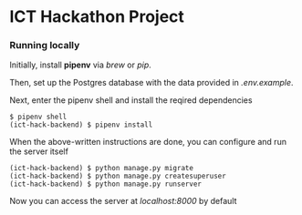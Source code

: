 # ICT Hackathon Project

### Running locally

Initially, install **pipenv** via _brew_ or _pip_.

Then, set up the Postgres database with the data provided in _.env.example_.

Next, enter the pipenv shell and install the reqired dependencies
```
$ pipenv shell
(ict-hack-backend) $ pipenv install
```

When the above-written instructions are done, you can configure and run the server itself
```
(ict-hack-backend) $ python manage.py migrate
(ict-hack-backend) $ python manage.py createsuperuser
(ict-hack-backend) $ python manage.py runserver
```

Now you can access the server at _localhost:8000_ by default
